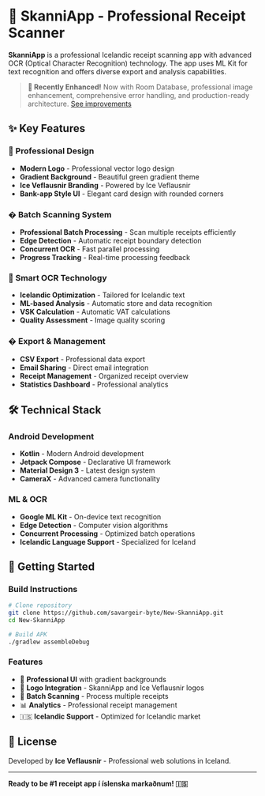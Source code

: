 # 📱 SkanniApp - Professional Receipt Scanner

**SkanniApp** is a professional Icelandic receipt scanning app with advanced OCR (Optical Character Recognition) technology. The app uses ML Kit for text recognition and offers diverse export and analysis capabilities.

> **🚀 Recently Enhanced!** Now with Room Database, professional image enhancement, comprehensive error handling, and production-ready architecture. [See improvements](IMPROVEMENTS.md)

## ✨ Key Features

### 🎨 Professional Design
- **Modern Logo** - Professional vector logo design
- **Gradient Background** - Beautiful green gradient theme
- **Ice Veflausnir Branding** - Powered by Ice Veflausnir
- **Bank-app Style UI** - Elegant card design with rounded corners

### � Batch Scanning System
- **Professional Batch Processing** - Scan multiple receipts efficiently
- **Edge Detection** - Automatic receipt boundary detection
- **Concurrent OCR** - Fast parallel processing
- **Progress Tracking** - Real-time processing feedback

### 🤖 Smart OCR Technology
- **Icelandic Optimization** - Tailored for Icelandic text
- **ML-based Analysis** - Automatic store and data recognition
- **VSK Calculation** - Automatic VAT calculations
- **Quality Assessment** - Image quality scoring

### � Export & Management
- **CSV Export** - Professional data export
- **Email Sharing** - Direct email integration
- **Receipt Management** - Organized receipt overview
- **Statistics Dashboard** - Professional analytics

## 🛠️ Technical Stack

### Android Development
- **Kotlin** - Modern Android development
- **Jetpack Compose** - Declarative UI framework
- **Material Design 3** - Latest design system
- **CameraX** - Advanced camera functionality

### ML & OCR
- **Google ML Kit** - On-device text recognition
- **Edge Detection** - Computer vision algorithms
- **Concurrent Processing** - Optimized batch operations
- **Icelandic Language Support** - Specialized for Iceland

## 🚀 Getting Started

### Build Instructions
```bash
# Clone repository
git clone https://github.com/savargeir-byte/New-SkanniApp.git
cd New-SkanniApp

# Build APK
./gradlew assembleDebug
```

### Features
- 📱 **Professional UI** with gradient backgrounds
- 🎯 **Logo Integration** - SkanniApp and Ice Veflausnir logos
- 🔄 **Batch Scanning** - Process multiple receipts
- 📊 **Analytics** - Professional receipt management
- 🇮🇸 **Icelandic Support** - Optimized for Icelandic market

## 📄 License

Developed by **Ice Veflausnir** - Professional web solutions in Iceland.

---

**Ready to be #1 receipt app í íslenska markaðnum! 🇮🇸**